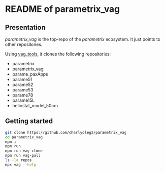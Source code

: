 README of parametrix\_vag
=========================


Presentation
------------

*parametrix\_vag* is the top-repo of the *parametrix* ecosystem. It just points to other repositories.

Using [vag\_tools](https://www.npmjs.com/package/vag_tools), it clones the following repositories:

- parametrix
- parametrix\_vag
- parame\_paxApps
- parame51
- parame52
- parame53
- parame78
- parame15L
- heliostat\_model\_50cm


Getting started
---------------

```bash
git clone https://github.com/charlyoleg2/parametrix_vag
cd parametrix_vag
npm i
npm run
npm run vag-clone
npm run vag-pull
ls -la repos
npx vag --help
```

